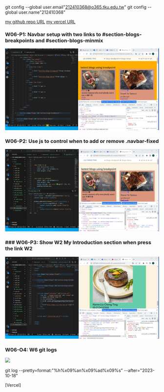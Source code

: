 git config --global user.email"212410368@o365.tku.edu.tw"
git config --global user.name"212410368"

[my github repo URL](https://github.com/github212410368/1121-sweb-demo-212410368)
[my vercel URL](http://127.0.0.1:5500/dev/index.html)

### W06-P1: Navbar setup with two links to #section-blogs-breakpoints and #section-blogs-minmix

![](w06-p1.png)

### W06-P2: Use js to control when to add or remove .navbar-fixed

![](w06-p2.png)

### ### W06-P3: Show W2 My Introduction section when press the link W2

![](w06-p3.png)

### W06-O4: W6 git logs

![](w06-p4.png)

git log --pretty=format:"%h%x09%an%x09%ad%x09%s" --after="2023-10-18"

[Vercel]
